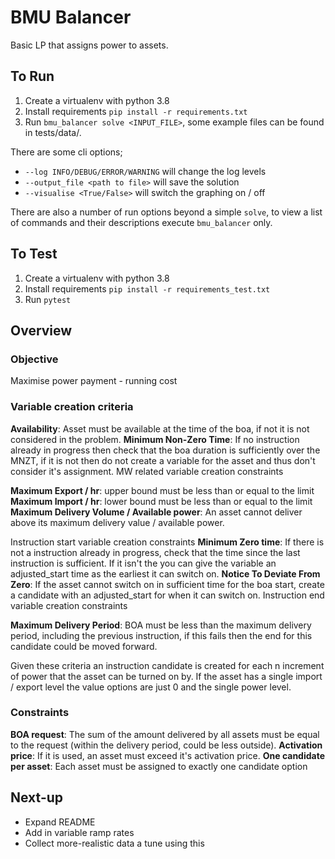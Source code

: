 # BMU Balancer

Basic LP that assigns power to assets.


## To Run
1. Create a virtualenv with python 3.8
2. Install requirements `pip install -r requirements.txt`
3. Run `bmu_balancer solve <INPUT_FILE>`, some example files can be found in tests/data/.

There are some cli options;
- `--log INFO/DEBUG/ERROR/WARNING` will change the log levels
- `--output_file <path to file>` will save the solution
- `--visualise <True/False>` will switch the graphing on / off

There are also a number of run options beyond a simple `solve`, to view a list of commands
and their descriptions execute `bmu_balancer` only.


## To Test
1. Create a virtualenv with python 3.8
2. Install requirements `pip install -r requirements_test.txt`
3. Run `pytest`


## Overview

### Objective
Maximise power payment - running cost


### Variable creation criteria

**Availability**: Asset must be available at the time of the boa, if not it is not considered in the problem.
**Minimum Non-Zero Time**: If no instruction already in progress then check that the boa duration is sufficiently
over the MNZT, if it is not then do not create a variable for the asset and thus don't consider it's assignment.
MW related variable creation constraints

**Maximum Export / hr**: upper bound must be less than or equal to the limit
**Maximum Import / hr**: lower bound must be less than or equal to the limit
**Maximum Delivery Volume / Available power**: An asset cannot deliver above its maximum delivery value / available power.

Instruction start variable creation constraints
**Minimum Zero time**: If there is not a instruction already in progress, check that the time since the last instruction
is sufficient. If it isn't the you can give the variable an adjusted_start time as the earliest it can switch on.
**Notice To Deviate From Zero**: If the asset cannot switch on in sufficient time for the boa start, create a candidate
with an adjusted_start for when it can switch on.
Instruction end variable creation constraints

**Maximum Delivery Period**: BOA must be less than the maximum delivery period, including the previous instruction,
if this fails then the end for this candidate could be moved forward.

Given these criteria an instruction candidate is created for each n increment of power that the asset can be turned on by.
If the asset has a single import / export level the value options are just 0 and the single power level.


### Constraints

**BOA request**: The sum of the amount delivered by all assets must be equal to the request (within the delivery period, could be less outside).
**Activation price**: If it is used, an asset must exceed it's activation price.
**One candidate per asset**: Each asset must be assigned to exactly one candidate option


## Next-up
* Expand README
* Add in variable ramp rates
* Collect more-realistic data a tune using this

